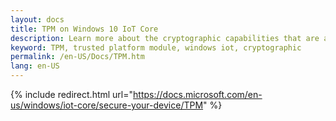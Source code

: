 ```yaml
---
layout: docs
title: TPM on Windows 10 IoT Core
description: Learn more about the cryptographic capabilities that are available for Windows IoT Core.
keyword: TPM, trusted platform module, windows iot, cryptographic
permalink: /en-US/Docs/TPM.htm
lang: en-US
---
```

{% include redirect.html url="https://docs.microsoft.com/en-us/windows/iot-core/secure-your-device/TPM" %}

